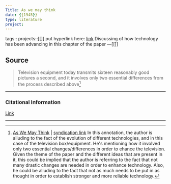 ```yaml
---
Title: As we may think 
date: {{1945}}
type: literature
project:
---
```

tags::
projects::[[]]
put hyperlink here: [link](https://www.theatlantic.com/magazine/archive/1945/07/as-we-may-think/303881/) 
Discussing of how technology has been advancing in this chapter of the paper
&mdash;[[]]

## Source 
> Television equipment today transmits sixteen reasonably good pictures a second, and it involves only two essential differences from the process described above[^1]

[^1]: [As We May Think](https://www.theatlantic.com/magazine/archive/1945/07/as-we-may-think/303881/) | [syndication link](tk) 
In this annotation, the author is alluding to the fact of the evolution of different technologies, and in this case of the television box/equipment. He's mentioning how it involved only two essential changes/differences in order to ehance the television. Given the theme of the paper and the different ideas that are present in it, this could be implied that the author is referring to the fact that not many drastic changes are needed in order to enhance technology. Also, he could be alluding to the fact that not as much needs to be put in as thought in order to establish stronger and more reliable technology.

---
### Citational Information

[Link](https://www.theatlantic.com/magazine/archive/1945/07/as-we-may-think/303881/) 

---

